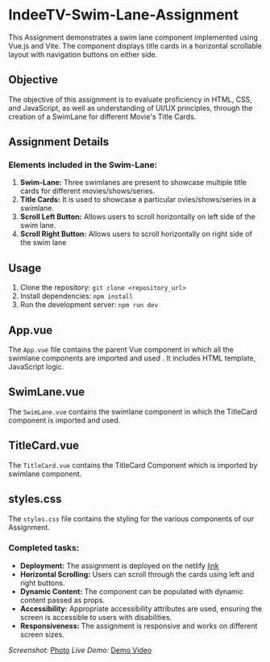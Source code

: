 # IndeeTV-Swim-Lane-Assignment

This Assignment demonstrates a swim lane component implemented using Vue.js and Vite. The component displays title cards in a horizontal scrollable layout with navigation buttons on either side.

## Objective

The objective of this assignment is to evaluate proficiency in HTML, CSS, and JavaScript, as well as understanding of UI/UX principles, through the creation of a SwimLane for different Movie's Title Cards.

## Assignment Details

### Elements included in the Swim-Lane:

1. **Swim-Lane:** Three swimlanes are present to showcase multiple title cards for different movies/shows/series.
2. **Title Cards:** It is used to showcase a particular ovies/shows/series in a swimlane.
3. **Scroll Left Button:** Allows users to scroll horizontally on left side of the swim lane.
4. **Scroll Right Button:**  Allows users to scroll horizontally on right side of the swim lane

 ## Usage

1. Clone the repository: `git clone <repository_url>`
2. Install dependencies: `npm install`
3. Run the development server: `npm run dev`

## App.vue
The `App.vue` file contains the parent Vue component in which  all the swimlane components are imported and used . It includes HTML template, JavaScript logic.

## SwimLane.vue
The `SwimLane.vue` contains the swimlane component in which the TitleCard component is imported and used. 

## TitleCard.vue
The `TitleCard.vue` contains the TitleCard Component which is imported by swimlane component.

## styles.css
The `styles.css` file contains the styling for the various components of our Assignment.

### Completed tasks:
- **Deployment:** The assignment is deployed on the netlify [link](https://comfy-cassata-918f5a.netlify.app/)
- **Horizontal Scrolling:** Users can scroll through the cards using left and right buttons.
- **Dynamic Content:** The component can be populated with dynamic content passed as props.
- **Accessibility:** Appropriate accessibility attributes are used, ensuring the screen is accessible to users with disabilities.
- **Responsiveness:** The assignment is responsive and works on different screen sizes.


*Screenshot:*
[Photo](https://drive.google.com/file/d/1N1-cATpMAxTcCh4sRQyknaLwV-TMGoT7/view?usp=sharing)
*Live Demo:*
[Demo Video](https://drive.google.com/file/d/1ce_siiBNgjXTQg6I1v8qMigjo7V63HmE/view?usp=sharing)
```
